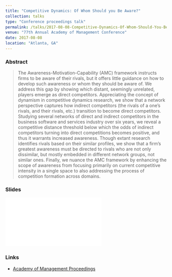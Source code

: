 ```yaml
---
title: "Competitive Dynamics: Of Whom Should you Be Aware?"
collection: talks
type: "Conference proceedings talk"
permalink: /talks/2017-08-08-Competitive-Dynamics-Of-Whom-Should-You-Be-Aware
venue: "77th Annual Academy of Management Conference"
date: 2017-08-08
location: "Atlanta, GA"
---
```


### Abstract 
> The Awareness-Motivation-Capability (AMC) framework instructs firms to be aware of their rivals, but it offers little guidance on how to develop such awareness or whom they should be aware of. We address this gap by showing which distant, seemingly unrelated, players emerge as direct competitors. Appreciating the concept of dynamism in competitive dynamics research, we show that a network perspective captures how indirect competitors (the rivals of a one’s rivals, and their rivals, etc.) transition to become direct competitors. Studying several networks of direct and indirect competitors in the business software and services industry over six years, we reveal a competitive distance threshold below which the odds of indirect competitors turning into direct competitions becomes positive, and thus it warrants increased awareness. Though extant research identifies rivals based on their similar profiles, we show that a firm’s greatest awareness must be directed to rivals who are not only dissimilar, but mostly embedded in different network groups, not similar ones. Finally, we nuance the AMC framework by enhancing the scope of awareness from focusing primarily on current competitive intensity in a single space to also addressing the process of competition formation across domains.

### Slides
[![alt text](/files/AOM_20170808_Downing_Kang_Markman_v2.pdf)](/files/AOM_20170808_Downing_Kang_Markman_v2.pdf "Competitive Dynamics: Of Whom Should you Be Aware? Presentation Slides")

### Links
* [Academy of Management Proceedings](http://proceedings.aom.org/content/2017/1/16381)
